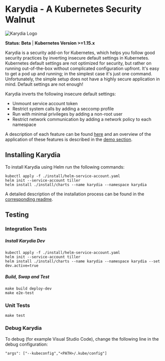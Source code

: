 # Karydia - A Kubernetes Security Walnut

![Karydia Logo](logo/Karydia@0.5x.png)

**Status: Beta** | **Kubernetes Version >=1.15.x**

Karydia is a security add-on for Kubernetes, which helps you follow good security practices by inverting insecure default settings in Kubernetes. Kubernetes default settings are not optimized for security, but rather on running out-of-the-box without complicated configuration upfront. It's easy to get a pod up and running; in the simplest case it's just one command. Unfortunately, the simple setup does not have a highly secure application in mind. Default settings are not enough!

Karydia inverts the following insecure default settings:
* Unmount service account token
* Restrict system calls by adding a seccomp profile
* Run with minimal privileges by adding a non-root user
* Restrict network communication by adding a network policy to each namespace

A description of each feature can be found [here](docs/features.md) and an overview of the application of these features is described in the [demo section](docs/demos/overview.md).

## Installing Karydia
To install Karydia using Helm run the following commands:
```
kubectl apply -f ./install/helm-service-account.yaml
helm init --service-account tiller
helm install ./install/charts --name karydia --namespace karydia
```

A detailed description of the installation process can be found in the [corresponding readme](install/README.md).

## Testing

### Integration Tests

##### Install Karydia Dev
```
kubectl apply -f ./install/helm-service-account.yaml
helm init --service-account tiller
helm install ./install/charts --name karydia --namespace karydia --set dev.active=true
```

##### Build, Swap and Test

```
make build deploy-dev
make e2e-test
```

### Unit Tests

```
make test
```

### Debug Karydia

To debug (for example Visual Studio Code), change the following line in the debug configuration:

```
"args": ["--kubeconfig","<PATH>/.kube/config"]
```

